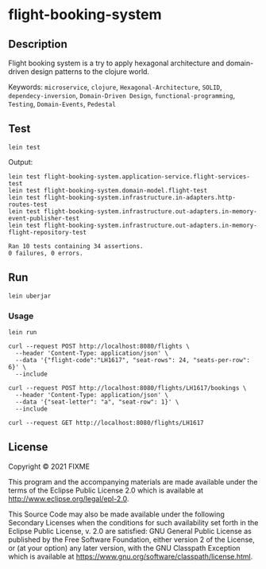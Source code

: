 # flight-booking-system

## Description

Flight booking system is a try to apply hexagonal architecture and domain-driven design patterns to the clojure world.

Keywords: `microservice`, `clojure`, `Hexagonal-Architecture`, `SOLID`, `dependecy-inversion`, `Domain-Driven Design`, 
`functional-programming`, `Testing`, `Domain-Events`, `Pedestal`


## Test
```shell
lein test
```
Output:
```shell
lein test flight-booking-system.application-service.flight-services-test
lein test flight-booking-system.domain-model.flight-test
lein test flight-booking-system.infrastructure.in-adapters.http-routes-test
lein test flight-booking-system.infrastructure.out-adapters.in-memory-event-publisher-test
lein test flight-booking-system.infrastructure.out-adapters.in-memory-flight-repository-test

Ran 10 tests containing 34 assertions.
0 failures, 0 errors.
```

## Run

```shell
lein uberjar
```

### Usage

```shell
lein run
```

```shell
curl --request POST http://localhost:8080/flights \                
  --header 'Content-Type: application/json' \
  --data '{"flight-code":"LH1617", "seat-rows": 24, "seats-per-row": 6}' \
  --include
```

```shell
curl --request POST http://localhost:8080/flights/LH1617/bookings \
  --header 'Content-Type: application/json' \
  --data '{"seat-letter": "a", "seat-row": 1}' \
  --include
```

```shell
curl --request GET http://localhost:8080/flights/LH1617
```

## License

Copyright © 2021 FIXME

This program and the accompanying materials are made available under the
terms of the Eclipse Public License 2.0 which is available at
http://www.eclipse.org/legal/epl-2.0.

This Source Code may also be made available under the following Secondary
Licenses when the conditions for such availability set forth in the Eclipse
Public License, v. 2.0 are satisfied: GNU General Public License as published by
the Free Software Foundation, either version 2 of the License, or (at your
option) any later version, with the GNU Classpath Exception which is available
at https://www.gnu.org/software/classpath/license.html.
